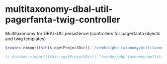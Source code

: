# multitaxonomy-dbal-util-pagerfanta-twig-controller
Multitaxonomy for DBAL-Util persistence (controllers for  pagerfanta objects and twig templates)

```php
$routes->import($this->getProjectDir().'/vendor/php-taxonomy/multitaxonomy-dbal-util-pagerfanta-twig-controller/default.yml', '/taxonomy', 'yaml');

// $routes->import($this->getProjectDir().'/vendor/php-taxonomy/multitaxonomy-dbal-util-pagerfanta-twig-controller/MultiTaxonomyController.php', '/taxonomy', 'annotation'); // does not work!
```
